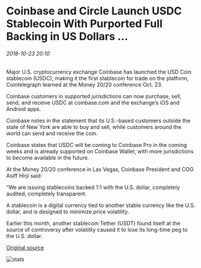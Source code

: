 # Coinbase and Circle Launch USDC Stablecoin With Purported Full Backing in US Dollars ...

###### 2018-10-23 20:10

Major U.S. cryptocurrency exchange Coinbase has launched the USD Coin stablecoin (USDC), making it the first stablecoin for trade on the platform, Cointelegraph learned at the Money 20/20 conference Oct. 23.

Coinbase customers in supported jurisdictions can now purchase, sell, send, and receive USDC at coinbase.com and the exchange’s iOS and Android apps.

Coinbase notes in the statement that its U.S.-based customers outside the state of New York are able to buy and sell, while customers around the world can send and receive the coin.

Coinbase states that USDC will be coming to Coinbase Pro in the coming weeks and is already supported on Coinbase Wallet, with more jurisdictions to become available in the future.

At the Money 20/20 conference in Las Vegas, Coinbase President and COO Asiff Hirji said:

“We are issuing stablecoins backed 1:1 with the U.S. dollar, completely audited, completely transparent.

A stablecoin is a digital currency tied to another stable currency like the U.S. dollar, and is designed to minimize price volatility.

Earlier this month, another stablecoin Tether (USDT) found itself at the source of controversy after volatility caused it to lose its long-time peg to the U.S. dollar.

[Original source](https://cointelegraph.com/news/coinbase-and-circle-launch-usdc-stablecoin-with-purported-full-backing-in-us-dollars)

![stats](https://c.statcounter.com/11760860/0/a89fa40b/1/ "stats")